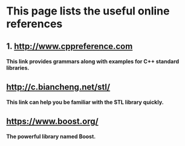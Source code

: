 # This page lists the useful online references

## 1. http://www.cppreference.com
#### This link provides grammars along with examples for C++ standard libraries. 

## http://c.biancheng.net/stl/
#### This link can help you be familiar with the STL library quickly.

## https://www.boost.org/
#### The powerful library named Boost.
